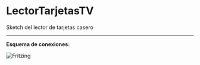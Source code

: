 # LectorTarjetasTV
Sketch del lector de tarjetas casero



------------------------------

**Esquema de conexiones:**

![Fritzing](http://datossensores.pedrolafuente.com/img/esquema.jpg)
